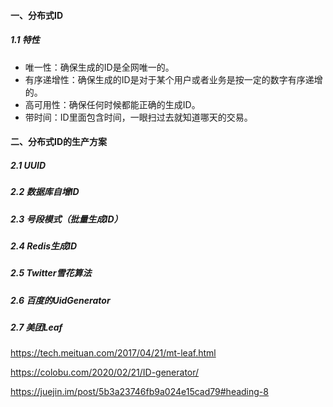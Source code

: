 #### 一、分布式ID

##### 1.1 特性

- 唯一性：确保生成的ID是全网唯一的。
- 有序递增性：确保生成的ID是对于某个用户或者业务是按一定的数字有序递增的。
- 高可用性：确保任何时候都能正确的生成ID。
- 带时间：ID里面包含时间，一眼扫过去就知道哪天的交易。

#### 二、分布式ID的生产方案

##### 2.1 UUID

##### 2.2 数据库自增ID

##### 2.3 号段模式（批量生成ID）

##### 2.4 Redis生成ID

##### 2.5 Twitter雪花算法

##### 2.6 百度的UidGenerator

##### 2.7 美团Leaf



https://tech.meituan.com/2017/04/21/mt-leaf.html

https://colobu.com/2020/02/21/ID-generator/

https://juejin.im/post/5b3a23746fb9a024e15cad79#heading-8